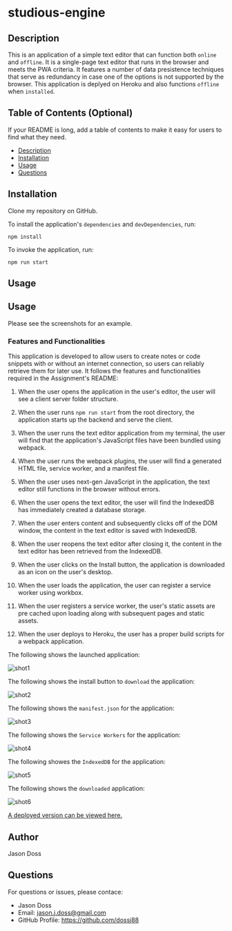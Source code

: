 # studious-engine


## Description

This is an application of a simple text editor that can function both `online` and `offline`. It is a single-page text editor that runs in the browser and meets the PWA criteria. It features a number of data presistence techniques that serve as redundancy in case one of the options is not supported by the browser. This application is deplyed on Heroku and also functions `offline` when `installed`.  

## Table of Contents (Optional)

If your README is long, add a table of contents to make it easy for users to find what they need.

- [Description](#description)
- [Installation](#installation)
- [Usage](#usage)
- [Questions](#questions)

## Installation

  Clone my repository on GitHub.
  
  To install the application's `dependencies` and `devDependencies`, run:
  ```
  npm install
  ```
  
  To invoke the application, run:
  ```
  npm run start
  ```

## Usage

  ## Usage
  Please see the screenshots for an example.
  
  ### Features and Functionalities
  
  This application is developed to allow users to create notes or code snippets with or without an internet connection, so users can reliably retrieve them for later use. It follows the features and functionalities required in the Assignment's README:
  
  1. When the user opens the application in the user's editor, the user will see a client server folder structure.
  
  2. When the user runs `npm run start` from the root directory, the application starts up the backend and serve the client.
  
  3. When the user runs the text editor application from my terminal, the user will find that the application's JavaScript files have been bundled using webpack.
  
  4. When the user runs the webpack plugins, the user will find a generated HTML file, service worker, and a manifest file.
  
  5. When the user uses next-gen JavaScript in the application, the text editor still functions in the browser without errors.
  
  6. When the user opens the text editor, the user will find the IndexedDB has immediately created a database storage.
  
  7. When the user enters content and subsequently clicks off of the DOM window, the content in the text editor is saved with IndexedDB.
  
  8. When the user reopens the text editor after closing it, the content in the text editor has been retrieved from the IndexedDB.
  
  9. When the user clicks on the Install button, the application is downloaded as an icon on the user's desktop.

  10. When the user loads the application, the user can register a service worker using workbox.

  11. When the user registers a service worker, the user's static assets are pre cached upon loading along with subsequent pages and static assets. 
  
  13. When the user deploys to Heroku, the user has a proper build scripts for a webpack application. 

The following shows the launched application:

![shot1](https://user-images.githubusercontent.com/115522524/213817290-4a4a1e82-aa1f-40ae-ad81-5c20cfd07b64.png)

The following shows the install button to `download` the application:

![shot2](https://user-images.githubusercontent.com/115522524/213817306-f5091e2f-5ef4-40a4-b1fc-c333105fe6bc.png)

The following shows the `manifest.json` for the application:

![shot3](https://user-images.githubusercontent.com/115522524/213817313-70e6dfc5-5c2c-4b0d-813d-18690a636d1b.png)

The following shows the `Service Workers` for the application:

![shot4](https://user-images.githubusercontent.com/115522524/213817327-061d7685-0c73-4f57-a7a2-0412538326f3.png)

The following showes the `IndexedDB` for the application:

![shot5](https://user-images.githubusercontent.com/115522524/213817336-e92524d4-8bd1-43c2-9d81-0433c5cc93d9.png)

The following shows the `downloaded` application:

![shot6](https://user-images.githubusercontent.com/115522524/213817341-84800e37-e091-4aea-8fea-1c10687ccfba.png)

[A deployed version can be viewed here.](https://thawing-basin-03739.herokuapp.com/)

## Author
Jason Doss

## Questions
For questions or issues, please contace:
- Jason Doss
- Email: jason.j.doss@gmail.com
- GitHub Profile: https://github.com/dossj88


